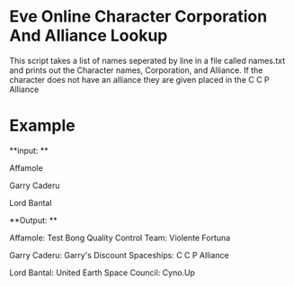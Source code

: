 # Eve Online Character Corporation And Alliance Lookup

This script takes a list of names seperated by line in a file called names.txt and prints out the Character names, Corporation, and Alliance. If the character does not have an alliance they are given placed in the C C P Alliance

# Example
**input: **

Affamole

Garry Caderu

Lord Bantal 

**Output: **

Affamole: Test Bong Quality Control Team: Violente Fortuna

Garry Caderu: Garry's Discount Spaceships: C C P Alliance

Lord Bantal: United Earth Space Council: Cyno.Up